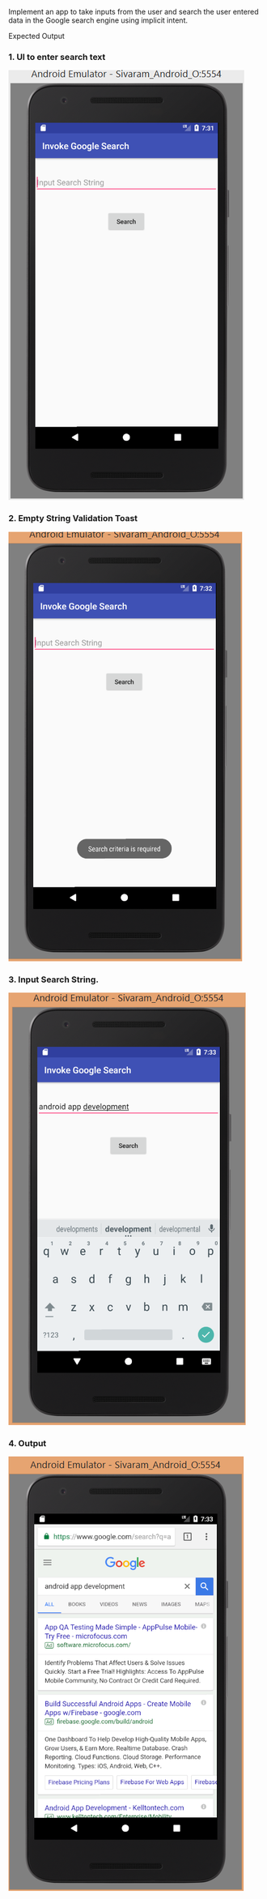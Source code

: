 Implement an app to take inputs from the user and search the user entered data in the
Google search engine using implicit intent.

Expected Output

<h3> 1. UI to enter search text </h3>

![](https://github.com/sivaramgollapudi/Session7Assignment1/blob/master/Session7Assignment1_Input_Page.png)

<h3> 2. Empty String Validation Toast </h3>

![](https://github.com/sivaramgollapudi/Session7Assignment1/blob/master/Session7Assignment1_Empty_String_Validation_Toast.png)

<h3> 3. Input Search String. </h3>

![](https://github.com/sivaramgollapudi/Session7Assignment1/blob/master/Session7Assignment1_Search_String.png)

<h3> 4. Output </h3>

![](https://github.com/sivaramgollapudi/Session7Assignment1/blob/master/Session7Assignment1_Search_String_Output.png)


